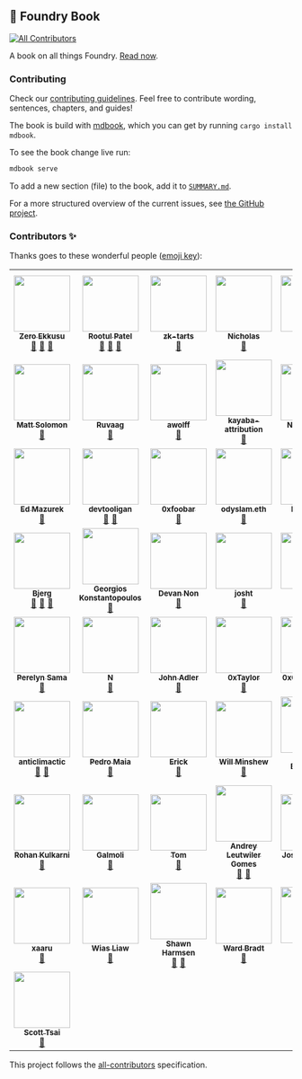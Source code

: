 ## 📖 Foundry Book
<!-- ALL-CONTRIBUTORS-BADGE:START - Do not remove or modify this section -->
[![All Contributors](https://img.shields.io/badge/all_contributors-57-orange.svg?style=flat-square)](#contributors-)
<!-- ALL-CONTRIBUTORS-BADGE:END -->

A book on all things Foundry. [Read now](https://book.getfoundry.sh).

### Contributing

Check our [contributing guidelines](./CONTRIBUTING.md). Feel free to contribute wording, sentences, chapters, and guides!

The book is build with [mdbook](https://github.com/rust-lang/mdBook), which you can get by running `cargo install mdbook`.

To see the book change live run:

```sh
mdbook serve
```

To add a new section (file) to the book, add it to [`SUMMARY.md`](src/SUMMARY.md).

For a more structured overview of the current issues, see [the GitHub project](https://github.com/orgs/foundry-rs/projects/1).

### Contributors ✨

Thanks goes to these wonderful people ([emoji key](https://allcontributors.org/docs/en/emoji-key)):

<!-- ALL-CONTRIBUTORS-LIST:START - Do not remove or modify this section -->
<!-- prettier-ignore-start -->
<!-- markdownlint-disable -->
<table>
  <tr>
    <td align="center"><a href="https://github.com/ZeroEkkusu"><img src="https://avatars.githubusercontent.com/u/94782988?v=4?s=100" width="100px;" alt=""/><br /><sub><b>Zero Ekkusu</b></sub></a><br /><a href="https://github.com/foundry-rs/book/commits?author=ZeroEkkusu" title="Documentation">📖</a> <a href="https://github.com/foundry-rs/book/pulls?q=is%3Apr+reviewed-by%3AZeroEkkusu" title="Reviewed Pull Requests">👀</a> <a href="#maintenance-ZeroEkkusu" title="Maintenance">🚧</a></td>
    <td align="center"><a href="https://rootulp.xyz"><img src="https://avatars.githubusercontent.com/u/3699047?v=4?s=100" width="100px;" alt=""/><br /><sub><b>Rootul Patel</b></sub></a><br /><a href="https://github.com/foundry-rs/book/commits?author=rootulp" title="Documentation">📖</a> <a href="#maintenance-rootulp" title="Maintenance">🚧</a> <a href="https://github.com/foundry-rs/book/pulls?q=is%3Apr+reviewed-by%3Arootulp" title="Reviewed Pull Requests">👀</a></td>
    <td align="center"><a href="https://github.com/zk-tarts"><img src="https://avatars.githubusercontent.com/u/78189066?v=4?s=100" width="100px;" alt=""/><br /><sub><b>zk-tarts</b></sub></a><br /><a href="https://github.com/foundry-rs/book/commits?author=zk-tarts" title="Documentation">📖</a></td>
    <td align="center"><a href="https://github.com/nnnnicholas"><img src="https://avatars.githubusercontent.com/u/1418561?v=4?s=100" width="100px;" alt=""/><br /><sub><b>Nicholas</b></sub></a><br /><a href="https://github.com/foundry-rs/book/commits?author=nnnnicholas" title="Documentation">📖</a></td>
    <td align="center"><a href="https://github.com/metehan"><img src="https://avatars.githubusercontent.com/u/747125?v=4?s=100" width="100px;" alt=""/><br /><sub><b>metehan</b></sub></a><br /><a href="https://github.com/foundry-rs/book/commits?author=metehan" title="Documentation">📖</a></td>
    <td align="center"><a href="https://github.com/hjubb"><img src="https://avatars.githubusercontent.com/u/9816161?v=4?s=100" width="100px;" alt=""/><br /><sub><b>Harris</b></sub></a><br /><a href="#maintenance-hjubb" title="Maintenance">🚧</a></td>
    <td align="center"><a href="https://github.com/codingnirvana"><img src="https://avatars.githubusercontent.com/u/1348422?v=4?s=100" width="100px;" alt=""/><br /><sub><b>Rajesh Muppalla</b></sub></a><br /><a href="#maintenance-codingnirvana" title="Maintenance">🚧</a></td>
  </tr>
  <tr>
    <td align="center"><a href="https://mattsolomon.dev"><img src="https://avatars.githubusercontent.com/u/17163988?v=4?s=100" width="100px;" alt=""/><br /><sub><b>Matt Solomon</b></sub></a><br /><a href="https://github.com/foundry-rs/book/commits?author=mds1" title="Documentation">📖</a></td>
    <td align="center"><a href="https://github.com/ruvaag"><img src="https://avatars.githubusercontent.com/u/81832128?v=4?s=100" width="100px;" alt=""/><br /><sub><b>Ruvaag</b></sub></a><br /><a href="#maintenance-ruvaag" title="Maintenance">🚧</a></td>
    <td align="center"><a href="http://linkedin.com/in/alexandre-wolff/"><img src="https://avatars.githubusercontent.com/u/55669233?v=4?s=100" width="100px;" alt=""/><br /><sub><b>awolff</b></sub></a><br /><a href="#maintenance-alexandrewolff" title="Maintenance">🚧</a></td>
    <td align="center"><a href="https://www.kayaba-attribution.dev/"><img src="https://avatars.githubusercontent.com/u/63566185?v=4?s=100" width="100px;" alt=""/><br /><sub><b>kayaba-attribution</b></sub></a><br /><a href="https://github.com/foundry-rs/book/commits?author=Kayaba-Attribution" title="Documentation">📖</a></td>
    <td align="center"><a href="https://github.com/ncitron"><img src="https://avatars.githubusercontent.com/u/16858330?v=4?s=100" width="100px;" alt=""/><br /><sub><b>Noah Citron</b></sub></a><br /><a href="https://github.com/foundry-rs/book/pulls?q=is%3Apr+reviewed-by%3Ancitron" title="Reviewed Pull Requests">👀</a></td>
    <td align="center"><a href="https://github.com/Sabnock01"><img src="https://avatars.githubusercontent.com/u/24715302?v=4?s=100" width="100px;" alt=""/><br /><sub><b>Sabnock</b></sub></a><br /><a href="https://github.com/foundry-rs/book/commits?author=Sabnock01" title="Documentation">📖</a></td>
    <td align="center"><a href="https://bandism.net/"><img src="https://avatars.githubusercontent.com/u/22633385?v=4?s=100" width="100px;" alt=""/><br /><sub><b>Ikko Ashimine</b></sub></a><br /><a href="#maintenance-eltociear" title="Maintenance">🚧</a></td>
  </tr>
  <tr>
    <td align="center"><a href="https://github.com/wildmolasses"><img src="https://avatars.githubusercontent.com/u/5423313?v=4?s=100" width="100px;" alt=""/><br /><sub><b>Ed Mazurek</b></sub></a><br /><a href="#maintenance-wildmolasses" title="Maintenance">🚧</a></td>
    <td align="center"><a href="https://github.com/devtooligan"><img src="https://avatars.githubusercontent.com/u/71567643?v=4?s=100" width="100px;" alt=""/><br /><sub><b>devtooligan</b></sub></a><br /><a href="#maintenance-devtooligan" title="Maintenance">🚧</a> <a href="https://github.com/foundry-rs/book/commits?author=devtooligan" title="Documentation">📖</a></td>
    <td align="center"><a href="https://github.com/0xfoobar"><img src="https://avatars.githubusercontent.com/u/83792390?v=4?s=100" width="100px;" alt=""/><br /><sub><b>0xfoobar</b></sub></a><br /><a href="https://github.com/foundry-rs/book/commits?author=0xfoobar" title="Documentation">📖</a></td>
    <td align="center"><a href="https://odyslam.com"><img src="https://avatars.githubusercontent.com/u/13405632?v=4?s=100" width="100px;" alt=""/><br /><sub><b>odyslam.eth</b></sub></a><br /><a href="#maintenance-odyslam" title="Maintenance">🚧</a></td>
    <td align="center"><a href="http://git.live"><img src="https://avatars.githubusercontent.com/u/43670554?v=4?s=100" width="100px;" alt=""/><br /><sub><b>FredCoen</b></sub></a><br /><a href="#tutorial-FredCoen" title="Tutorials">✅</a></td>
    <td align="center"><a href="https://github.com/bblanc42"><img src="https://avatars.githubusercontent.com/u/100454995?v=4?s=100" width="100px;" alt=""/><br /><sub><b>bblanc42</b></sub></a><br /><a href="https://github.com/foundry-rs/book/commits?author=bblanc42" title="Documentation">📖</a></td>
    <td align="center"><a href="https://github.com/0xMySt1c"><img src="https://avatars.githubusercontent.com/u/101825630?v=4?s=100" width="100px;" alt=""/><br /><sub><b>0xMySt1c</b></sub></a><br /><a href="#maintenance-0xMySt1c" title="Maintenance">🚧</a></td>
  </tr>
  <tr>
    <td align="center"><a href="https://github.com/onbjerg"><img src="https://avatars.githubusercontent.com/u/8862627?v=4?s=100" width="100px;" alt=""/><br /><sub><b>Bjerg</b></sub></a><br /><a href="#maintenance-onbjerg" title="Maintenance">🚧</a> <a href="https://github.com/foundry-rs/book/commits?author=onbjerg" title="Documentation">📖</a> <a href="https://github.com/foundry-rs/book/pulls?q=is%3Apr+reviewed-by%3Aonbjerg" title="Reviewed Pull Requests">👀</a></td>
    <td align="center"><a href="https://gakonst.com"><img src="https://avatars.githubusercontent.com/u/17802178?v=4?s=100" width="100px;" alt=""/><br /><sub><b>Georgios Konstantopoulos</b></sub></a><br /><a href="https://github.com/foundry-rs/book/pulls?q=is%3Apr+reviewed-by%3Agakonst" title="Reviewed Pull Requests">👀</a></td>
    <td align="center"><a href="https://github.com/devanonon"><img src="https://avatars.githubusercontent.com/u/89424366?v=4?s=100" width="100px;" alt=""/><br /><sub><b>Devan Non</b></sub></a><br /><a href="https://github.com/foundry-rs/book/commits?author=devanonon" title="Documentation">📖</a></td>
    <td align="center"><a href="https://github.com/jtardioli"><img src="https://avatars.githubusercontent.com/u/85530348?v=4?s=100" width="100px;" alt=""/><br /><sub><b>josht</b></sub></a><br /><a href="#maintenance-jtardioli" title="Maintenance">🚧</a></td>
    <td align="center"><a href="http://dmf.xyz"><img src="https://avatars.githubusercontent.com/u/100147743?v=4?s=100" width="100px;" alt=""/><br /><sub><b>dmfxyz</b></sub></a><br /><a href="#maintenance-dmfxyz" title="Maintenance">🚧</a> <a href="https://github.com/foundry-rs/book/pulls?q=is%3Apr+reviewed-by%3Admfxyz" title="Reviewed Pull Requests">👀</a> <a href="https://github.com/foundry-rs/book/commits?author=dmfxyz" title="Documentation">📖</a></td>
    <td align="center"><a href="https://github.com/DrakeEvans"><img src="https://avatars.githubusercontent.com/u/31104161?v=4?s=100" width="100px;" alt=""/><br /><sub><b>Drake Evans</b></sub></a><br /><a href="#maintenance-DrakeEvans" title="Maintenance">🚧</a></td>
    <td align="center"><a href="https://paulrberg.com"><img src="https://avatars.githubusercontent.com/u/8782666?v=4?s=100" width="100px;" alt=""/><br /><sub><b>Paul Razvan Berg</b></sub></a><br /><a href="#maintenance-paulrberg" title="Maintenance">🚧</a></td>
  </tr>
  <tr>
    <td align="center"><a href="https://github.com/Perelyn-sama"><img src="https://avatars.githubusercontent.com/u/64838956?v=4?s=100" width="100px;" alt=""/><br /><sub><b>Perelyn Sama</b></sub></a><br /><a href="#maintenance-Perelyn-sama" title="Maintenance">🚧</a></td>
    <td align="center"><a href="https://github.com/nuhhtyy"><img src="https://avatars.githubusercontent.com/u/15225385?v=4?s=100" width="100px;" alt=""/><br /><sub><b>N</b></sub></a><br /><a href="https://github.com/foundry-rs/book/commits?author=nuhhtyy" title="Documentation">📖</a></td>
    <td align="center"><a href="https://github.com/adlerjohn"><img src="https://avatars.githubusercontent.com/u/3290375?v=4?s=100" width="100px;" alt=""/><br /><sub><b>John Adler</b></sub></a><br /><a href="#maintenance-adlerjohn" title="Maintenance">🚧</a></td>
    <td align="center"><a href="https://github.com/x676f64"><img src="https://avatars.githubusercontent.com/u/53136615?v=4?s=100" width="100px;" alt=""/><br /><sub><b>0xTaylor</b></sub></a><br /><a href="#maintenance-x676f64" title="Maintenance">🚧</a></td>
    <td align="center"><a href="https://github.com/0xCookedRice"><img src="https://avatars.githubusercontent.com/u/86559662?v=4?s=100" width="100px;" alt=""/><br /><sub><b>0xCookedRice</b></sub></a><br /><a href="#maintenance-0xCookedRice" title="Maintenance">🚧</a></td>
    <td align="center"><a href="https://github.com/djh58"><img src="https://avatars.githubusercontent.com/u/77956106?v=4?s=100" width="100px;" alt=""/><br /><sub><b>Dan Hepworth</b></sub></a><br /><a href="#maintenance-djh58" title="Maintenance">🚧</a></td>
    <td align="center"><a href="https://tobiasbk.github.io"><img src="https://avatars.githubusercontent.com/u/61471326?v=4?s=100" width="100px;" alt=""/><br /><sub><b>tobias</b></sub></a><br /><a href="#maintenance-TobiasBK" title="Maintenance">🚧</a></td>
  </tr>
  <tr>
    <td align="center"><a href="https://github.com/anticlimactic"><img src="https://avatars.githubusercontent.com/u/9568756?v=4?s=100" width="100px;" alt=""/><br /><sub><b>anticlimactic</b></sub></a><br /><a href="#maintenance-anticlimactic" title="Maintenance">🚧</a> <a href="https://github.com/foundry-rs/book/commits?author=anticlimactic" title="Documentation">📖</a></td>
    <td align="center"><a href="http://pedrommaiaa.github.io"><img src="https://avatars.githubusercontent.com/u/100535780?v=4?s=100" width="100px;" alt=""/><br /><sub><b>Pedro Maia</b></sub></a><br /><a href="https://github.com/foundry-rs/book/commits?author=pedrommaiaa" title="Documentation">📖</a></td>
    <td align="center"><a href="https://github.com/edag94"><img src="https://avatars.githubusercontent.com/u/22627847?v=4?s=100" width="100px;" alt=""/><br /><sub><b>Erick</b></sub></a><br /><a href="#maintenance-edag94" title="Maintenance">🚧</a></td>
    <td align="center"><a href="https://www.willminshew.com"><img src="https://avatars.githubusercontent.com/u/9845502?v=4?s=100" width="100px;" alt=""/><br /><sub><b>Will Minshew</b></sub></a><br /><a href="https://github.com/foundry-rs/book/commits?author=wminshew" title="Documentation">📖</a></td>
    <td align="center"><a href="https://github.com/dbelv"><img src="https://avatars.githubusercontent.com/u/90095005?v=4?s=100" width="100px;" alt=""/><br /><sub><b>Dave Belvedere</b></sub></a><br /><a href="#maintenance-dbelv" title="Maintenance">🚧</a></td>
    <td align="center"><a href="https://github.com/xenide"><img src="https://avatars.githubusercontent.com/u/5846427?v=4?s=100" width="100px;" alt=""/><br /><sub><b>A.L.</b></sub></a><br /><a href="#maintenance-xenide" title="Maintenance">🚧</a></td>
    <td align="center"><a href="https://github.com/p0n1"><img src="https://avatars.githubusercontent.com/u/36690236?v=4?s=100" width="100px;" alt=""/><br /><sub><b>p0n1</b></sub></a><br /><a href="#maintenance-p0n1" title="Maintenance">🚧</a></td>
  </tr>
  <tr>
    <td align="center"><a href="http://kulk.xyz"><img src="https://avatars.githubusercontent.com/u/53792428?v=4?s=100" width="100px;" alt=""/><br /><sub><b>Rohan Kulkarni</b></sub></a><br /><a href="#maintenance-kulkarohan" title="Maintenance">🚧</a></td>
    <td align="center"><a href="http://beefy.finance"><img src="https://avatars.githubusercontent.com/u/26322060?v=4?s=100" width="100px;" alt=""/><br /><sub><b>Galmoli</b></sub></a><br /><a href="#maintenance-Galmoli" title="Maintenance">🚧</a></td>
    <td align="center"><a href="https://github.com/tidley"><img src="https://avatars.githubusercontent.com/u/25683238?v=4?s=100" width="100px;" alt=""/><br /><sub><b>Tom</b></sub></a><br /><a href="#maintenance-tidley" title="Maintenance">🚧</a></td>
    <td align="center"><a href="https://github.com/Leutwiler"><img src="https://avatars.githubusercontent.com/u/93873392?v=4?s=100" width="100px;" alt=""/><br /><sub><b>Andrey Leutwiler Gomes</b></sub></a><br /><a href="#maintenance-Leutwiler" title="Maintenance">🚧</a> <a href="https://github.com/foundry-rs/book/commits?author=Leutwiler" title="Documentation">📖</a></td>
    <td align="center"><a href="https://github.com/JoshuaTrujillo15"><img src="https://avatars.githubusercontent.com/u/41972979?v=4?s=100" width="100px;" alt=""/><br /><sub><b>Joshua Trujillo</b></sub></a><br /><a href="https://github.com/foundry-rs/book/commits?author=JoshuaTrujillo15" title="Documentation">📖</a></td>
    <td align="center"><a href="https://github.com/calnix"><img src="https://avatars.githubusercontent.com/u/22549197?v=4?s=100" width="100px;" alt=""/><br /><sub><b>calnix</b></sub></a><br /><a href="https://github.com/foundry-rs/book/commits?author=calnix" title="Documentation">📖</a></td>
    <td align="center"><a href="http://keybase.io/mattsse"><img src="https://avatars.githubusercontent.com/u/19890894?v=4?s=100" width="100px;" alt=""/><br /><sub><b>Matthias Seitz</b></sub></a><br /><a href="#maintenance-mattsse" title="Maintenance">🚧</a> <a href="https://github.com/foundry-rs/book/commits?author=mattsse" title="Documentation">📖</a></td>
  </tr>
  <tr>
    <td align="center"><a href="https://github.com/xaaru"><img src="https://avatars.githubusercontent.com/u/84188047?v=4?s=100" width="100px;" alt=""/><br /><sub><b>xaaru</b></sub></a><br /><a href="#maintenance-xaaru" title="Maintenance">🚧</a></td>
    <td align="center"><a href="https://github.com/wiasliaw"><img src="https://avatars.githubusercontent.com/u/37038019?v=4?s=100" width="100px;" alt=""/><br /><sub><b>Wias Liaw</b></sub></a><br /><a href="#maintenance-wiasliaw" title="Maintenance">🚧</a></td>
    <td align="center"><a href="https://github.com/shawnharmsen"><img src="https://avatars.githubusercontent.com/u/5439924?v=4?s=100" width="100px;" alt=""/><br /><sub><b>Shawn Harmsen</b></sub></a><br /><a href="https://github.com/foundry-rs/book/commits?author=shawnharmsen" title="Documentation">📖</a> <a href="#maintenance-shawnharmsen" title="Maintenance">🚧</a></td>
    <td align="center"><a href="https://www.linkedin.com/in/wardbradt/"><img src="https://avatars.githubusercontent.com/u/26584797?v=4?s=100" width="100px;" alt=""/><br /><sub><b>Ward Bradt</b></sub></a><br /><a href="#maintenance-wardbradt" title="Maintenance">🚧</a></td>
    <td align="center"><a href="https://github.com/24-2"><img src="https://avatars.githubusercontent.com/u/10823589?v=4?s=100" width="100px;" alt=""/><br /><sub><b>ｓｉｇｈ</b></sub></a><br /><a href="https://github.com/foundry-rs/book/commits?author=24-2" title="Documentation">📖</a></td>
    <td align="center"><a href="https://jamesbachini.com"><img src="https://avatars.githubusercontent.com/u/20736739?v=4?s=100" width="100px;" alt=""/><br /><sub><b>James Bachini</b></sub></a><br /><a href="#maintenance-jamesbachini" title="Maintenance">🚧</a></td>
    <td align="center"><a href="https://github.com/zobront"><img src="https://avatars.githubusercontent.com/u/5749292?v=4?s=100" width="100px;" alt=""/><br /><sub><b>Zach Obront</b></sub></a><br /><a href="#maintenance-zobront" title="Maintenance">🚧</a></td>
  </tr>
  <tr>
    <td align="center"><a href="http://scottt.tw"><img src="https://avatars.githubusercontent.com/u/110957?v=4?s=100" width="100px;" alt=""/><br /><sub><b>Scott Tsai</b></sub></a><br /><a href="#maintenance-scottt" title="Maintenance">🚧</a></td>
  </tr>
</table>

<!-- markdownlint-restore -->
<!-- prettier-ignore-end -->

<!-- ALL-CONTRIBUTORS-LIST:END -->

This project follows the [all-contributors](https://github.com/all-contributors/all-contributors) specification.
